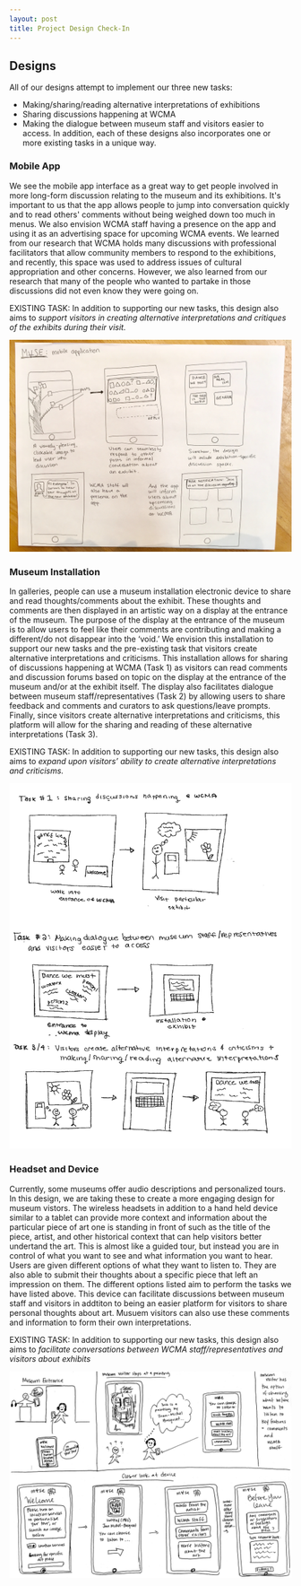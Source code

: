 ```yaml
---
layout: post
title: Project Design Check-In 
---
```

## Designs 
All of our designs attempt to implement our three new tasks:
* Making/sharing/reading alternative interpretations of exhibitions
* Sharing discussions happening at WCMA
* Making the dialogue between museum staff and visitors easier to access.
In addition, each of these designs also incorporates one or more existing tasks in a unique way.

### Mobile App
We see the mobile app interface as a great way to get people involved in more long-form discussion relating to the museum and its exhibitions. It's important to us that the app allows people to jump into conversation quickly and to read others' comments without being weighed down too much in menus. We also envision WCMA staff having a presence on the app and using it as an advertising space for upcoming WCMA events. We learned from our research that WCMA holds many discussions with professional facilitators that allow community members to respond to the exhibitions, and recently, this space was used to address issues of cultural appropriation and other concerns. However, we also learned from our research that many of the people who wanted to partake in those discussions did not even know they were going on.

EXISTING TASK: In addition to supporting our new tasks, this design also aims to *support visitors in creating alternative interpretations and critiques of the exhibits during their visit.*

![design1](/img/mobile_app_design.jpg)

### Museum Installation
In galleries, people can use a museum installation electronic device to share and read thoughts/comments about the exhibit. These thoughts and comments are then displayed in an artistic way on a display at the entrance of the museum. The purpose of the display at the entrance of the museum is to allow users to feel like their comments are contributing and making a different/do not disappear into the ‘void.’ We envision this installation to support our new tasks and the pre-existing task that visitors create alternative interpretations and criticisms. This installation allows for sharing of discussions happening at WCMA (Task 1) as visitors can read comments and discussion forums based on topic on the display at the entrance of the museum and/or at the exhibit itself. The display also facilitates dialogue between museum staff/representatives (Task 2) by allowing users to share feedback and comments and curators to ask questions/leave prompts. Finally, since visitors create alternative interpretations and criticisms, this platform will allow for the sharing and reading of these alternative interpretations (Task 3).

EXISTING TASK: In addition to supporting our new tasks, this design also aims to *expand upon visitors’ ability to create alternative interpretations and criticisms.* 
  
 ![design2](/img/museum_installation.jpg)
 

### Headset and Device
Currently, some museums offer audio descriptions and personalized tours. In this design, we are taking these to create a more engaging design for museum vistors. The wireless headsets in addition to a hand held device similar to a tablet can provide more context and information about the particular piece of art one is standing in front of such as the title of the piece, artist, and other historical context that can help visitors better undertand the art. This is almost like a guided tour, but instead you are in control of what you want to see and what information you want to hear. Users are given different options of what they want to listen to. They are also able to submit their thoughts about a specific piece that left an impression on them. The different options listed aim to perform the tasks we have listed above. This device can facilitate discussions between museum staff and visitors in addtiton to being an easier platform for visitors to share personal thoughts about art. Musuem visitors can also use these comments and information to form their own interpretations. 

EXISTING TASK: In addition to supporting our new tasks, this design also aims to *facilitate conversations between WCMA staff/representatives and visitors about exhibits* 

![design3](/img/img003.jpg)


